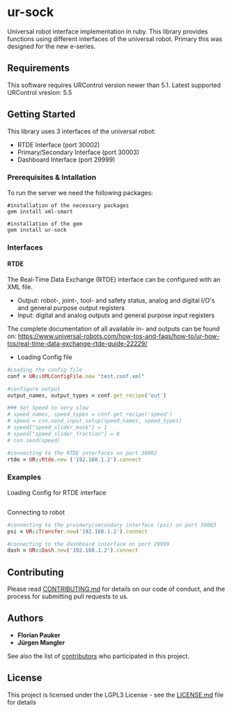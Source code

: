 # ur-sock

Universal robot interface implementation in ruby. This library provides functions using different interfaces of the universal robot. Primary this was designed for the new e-series.

## Requirements

This software requires URControl version newer than 5.1.
Latest supported URControl vresion: 5.5

## Getting Started

This library uses 3 interfaces of the universal robot:
* RTDE Interface (port 30002)
* Primary/Secondary Interface (port 30003)
* Dashboard Interface (port 29999)

### Prerequisites & Intallation

To run the server we need the following packages:


```
#installation of the necessary packages
gem install xml-smart

#installation of the gem
gem install ur-sock
```

### Interfaces

#### RTDE

The Real-Time Data Exchange (RTDE) interface can be configured with an XML file.
* Output: robot-, joint-, tool- and safety status, analog and digital I/O's and general purpose output registers
* Input: digital and analog outputs and general purpose input registers

The complete documentation of all available in- and outputs can be found on:
https://www.universal-robots.com/how-tos-and-faqs/how-to/ur-how-tos/real-time-data-exchange-rtde-guide-22229/

* Loading Config file
```ruby
#Loading the config file
conf = UR::XMLConfigFile.new "test.conf.xml"

#configure output
output_names, output_types = conf.get_recipe('out')
```

```ruby
### Set Speed to very slow
# speed_names, speed_types = conf.get_recipe('speed')
# speed = con.send_input_setup(speed_names, speed_types)
# speed["speed_slider_mask"] = 1
# speed["speed_slider_fraction"] = 0
# con.send(speed)

#connecting to the RTDE interfaces on port 30002
rtde = UR::Rtde.new ('192.168.1.2').connect
```

### Examples

Loading Config for RTDE interface
```ruby

```
Connecting to robot

```ruby
#connecting to the proimary/secondary interface (psi) on port 30003
psi = UR::Transfer.new('192.168.1.2').connect

#connecting to the dashboard interface on port 29999
dash = UR::Dash.new('192.168.1.2').connect
```

## Contributing

Please read [CONTRIBUTING.md](https://gist.github.com/PurpleBooth/b24679402957c63ec426) for details on our code of conduct, and the process for submitting pull requests to us.

## Authors

* **Florian Pauker**
* **Jürgen Mangler**

See also the list of [contributors](https://github.com/fpauker/ua4ur/contributors) who participated in this project.

## License

This project is licensed under the LGPL3 License - see the [LICENSE.md](LICENSE.md) file for details
